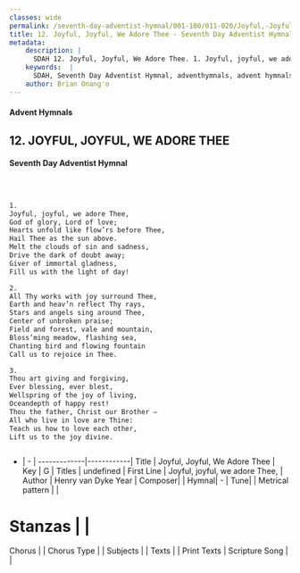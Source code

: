 ```yaml
---
classes: wide
permalink: /seventh-day-adventist-hymnal/001-100/011-020/Joyful,-Joyful,-We-Adore-Thee/
title: 12. Joyful, Joyful, We Adore Thee - Seventh Day Adventist Hymnal
metadata:
    description: |
      SDAH 12. Joyful, Joyful, We Adore Thee. 1. Joyful, joyful, we adore Thee, God of glory, Lord of love; Hearts unfold like flow’rs before Thee, Hail Thee as the sun above. Melt the clouds of sin and sadness, Drive the dark of doubt away; Giver of immortal gladness, Fill us with the light of day!
    keywords:  |
      SDAH, Seventh Day Adventist Hymnal, adventhymnals, advent hymnals, Joyful, Joyful, We Adore Thee, Joyful, joyful, we adore Thee, 
    author: Brian Onang'o
---
```


#### Advent Hymnals
## 12. JOYFUL, JOYFUL, WE ADORE THEE
#### Seventh Day Adventist Hymnal

```txt



1.
Joyful, joyful, we adore Thee,
God of glory, Lord of love;
Hearts unfold like flow’rs before Thee,
Hail Thee as the sun above.
Melt the clouds of sin and sadness,
Drive the dark of doubt away;
Giver of immortal gladness,
Fill us with the light of day!

2.
All Thy works with joy surround Thee,
Earth and heav’n reflect Thy rays,
Stars and angels sing around Thee,
Center of unbroken praise;
Field and forest, vale and mountain,
Bloss’ming meadow, flashing sea,
Chanting bird and flowing fountain
Call us to rejoice in Thee.

3.
Thou art giving and forgiving,
Ever blessing, ever blest,
Wellspring of the joy of living,
Oceandepth of happy rest!
Thou the father, Christ our Brother –
All who live in love are Thine:
Teach us how to love each other,
Lift us to the joy divine.



```

- |   -  |
-------------|------------|
Title | Joyful, Joyful, We Adore Thee |
Key | G |
Titles | undefined |
First Line | Joyful, joyful, we adore Thee, |
Author | Henry van Dyke
Year | 
Composer|  |
Hymnal|  - |
Tune|  |
Metrical pattern | |
# Stanzas |  |
Chorus |  |
Chorus Type |  |
Subjects |  |
Texts |  |
Print Texts | 
Scripture Song |  |
  
